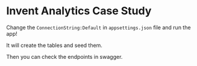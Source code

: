 # Invent Analytics Case Study

Change the `ConnectionString:Default` in `appsettings.json` file and run the app!

It will create the tables and seed them.

Then you can check the endpoints in swagger.
